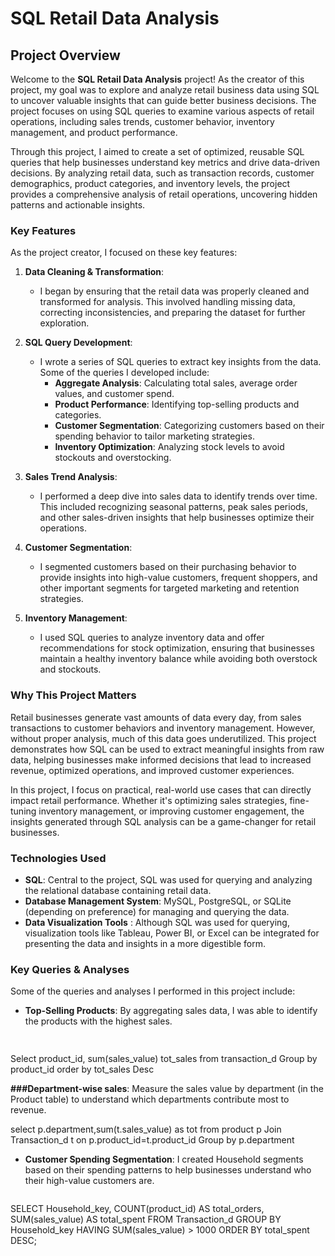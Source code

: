 


# SQL Retail Data Analysis

## Project Overview

Welcome to the **SQL Retail Data Analysis** project! As the creator of this project, my goal was to explore and analyze retail business data using SQL to uncover valuable insights that can guide better business decisions. The project focuses on using SQL queries to examine various aspects of retail operations, including sales trends, customer behavior, inventory management, and product performance.

Through this project, I aimed to create a set of optimized, reusable SQL queries that help businesses understand key metrics and drive data-driven decisions. By analyzing retail data, such as transaction records, customer demographics, product categories, and inventory levels, the project provides a comprehensive analysis of retail operations, uncovering hidden patterns and actionable insights.

### Key Features
As the project creator, I focused on these key features:

1. **Data Cleaning & Transformation**:
   - I began by ensuring that the retail data was properly cleaned and transformed for analysis. This involved handling missing data, correcting inconsistencies, and preparing the dataset for further exploration.

2. **SQL Query Development**:
   - I wrote a series of SQL queries to extract key insights from the data. Some of the queries I developed include:
     - **Aggregate Analysis**: Calculating total sales, average order values, and customer spend.
     - **Product Performance**: Identifying top-selling products and categories.
     - **Customer Segmentation**: Categorizing customers based on their spending behavior to tailor marketing strategies.
     - **Inventory Optimization**: Analyzing stock levels to avoid stockouts and overstocking.

3. **Sales Trend Analysis**:
   - I performed a deep dive into sales data to identify trends over time. This included recognizing seasonal patterns, peak sales periods, and other sales-driven insights that help businesses optimize their operations.

4. **Customer Segmentation**:
   - I segmented customers based on their purchasing behavior to provide insights into high-value customers, frequent shoppers, and other important segments for targeted marketing and retention strategies.

5. **Inventory Management**:
   - I used SQL queries to analyze inventory data and offer recommendations for stock optimization, ensuring that businesses maintain a healthy inventory balance while avoiding both overstock and stockouts.

### Why This Project Matters
Retail businesses generate vast amounts of data every day, from sales transactions to customer behaviors and inventory management. However, without proper analysis, much of this data goes underutilized. This project demonstrates how SQL can be used to extract meaningful insights from raw data, helping businesses make informed decisions that lead to increased revenue, optimized operations, and improved customer experiences.

In this project, I focus on practical, real-world use cases that can directly impact retail performance. Whether it's optimizing sales strategies, fine-tuning inventory management, or improving customer engagement, the insights generated through SQL analysis can be a game-changer for retail businesses.

### Technologies Used
- **SQL**: Central to the project, SQL was used for querying and analyzing the relational database containing retail data.
- **Database Management System**: MySQL, PostgreSQL, or SQLite (depending on preference) for managing and querying the data.
- **Data Visualization Tools** : Although SQL was used for querying, visualization tools like Tableau, Power BI, or Excel can be integrated for presenting the data and insights in a more digestible form.

### Key Queries & Analyses
Some of the queries and analyses I performed in this project include:
- **Top-Selling Products**: By aggregating sales data, I was able to identify the products with the highest sales.
  ```sql
 
Select product_id, sum(sales_value) tot_sales
from transaction_d 
Group by product_id
order by tot_sales Desc

**###Department-wise sales**: Measure the sales value by department (in the Product table) to understand which departments contribute most to revenue.

select p.department,sum(t.sales_value) as tot
from product p Join Transaction_d t on p.product_id=t.product_id
Group by p.department
  

- **Customer Spending Segmentation**: I created Household segments based on their spending patterns to help businesses understand who their high-value customers are.
  ```sql
SELECT Household_key, COUNT(product_id) AS total_orders, SUM(sales_value) AS total_spent
  FROM Transaction_d
  GROUP BY Household_key
  HAVING SUM(sales_value) > 1000
  ORDER BY total_spent DESC;
  ```





